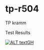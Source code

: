# tp-r504
TP kramm

Test Results

[![ALT textGH](https://github.com/Exwyre/tp-r504/actions/workflows/pytest.yml/badge.svg)](https://github.com/Exwyre/tp-r504/actions)
